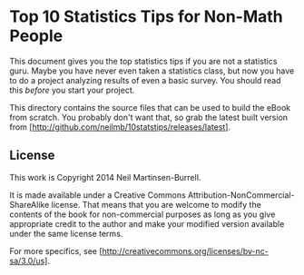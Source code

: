 Top 10 Statistics Tips for Non-Math People
==========================================

This document gives you the top statistics tips if you are not a statistics
guru.  Maybe you have never even taken a statistics class, but now you have to
do a project analyzing results of even a basic survey.  You should read this
_before_ you start your project.

This directory contains the source files that can be used to build the eBook
from scratch.  You probably don't want that, so grab the latest built version
from [http://github.com/neilmb/10statstips/releases/latest].

License
-------

This work is Copyright 2014 Neil Martinsen-Burrell.

It is made available under a Creative Commons
Attribution-NonCommercial-ShareAlike license.  That means that you are welcome
to modify the contents of the book for non-commercial purposes as long as you
give appropriate credit to the author and make your modified version available
under the same license terms.

For more specifics, see [http://creativecommons.org/licenses/by-nc-sa/3.0/us].


